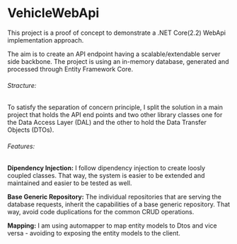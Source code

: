 # VehicleWebApi
This project is a proof of concept to demonstrate a .NET Core(2.2) WebApi implementation approach. 

The aim is to create an API endpoint having a scalable/extendable server side backbone. The project is using an in-memory database, generated and processed through Entity Framework Core. 

###### Stracture:
To satisfy the separation of concern principle, I split the solution in a main project that holds the API end points and two other library classes one for the Data Access Layer (DAL) and the other to hold the Data Transfer Objects (DTOs).

###### Features:
__Dipendency Injection:__ I follow dipendency injection to create loosly coupled classes. That way, the system is easier to be extended and maintained and easier to be tested as well.

__Base Generic Repository:__ The individual repositories that are serving the database requests, inherit the capabilities of a base generic repository. That way, avoid code duplications for the common CRUD operations.

__Mapping:__ I am using automapper to map entity models to Dtos and vice versa - avoiding to exposing the entity models to the client.
